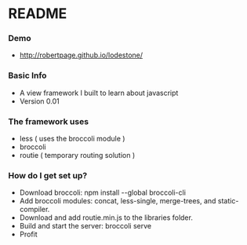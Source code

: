 # README #

### Demo ###

* http://robertpage.github.io/lodestone/

### Basic Info ###

* A view framework I built to learn about javascript
* Version 0.01

### The framework uses ###

* less ( uses the broccoli module )
* broccoli
* routie ( temporary routing solution )

### How do I get set up? ###

* Download broccoli: npm install --global broccoli-cli
* Add broccoli modules: concat, less-single, merge-trees, and static-compiler.
* Download and add routie.min.js to the libraries folder.
* Build and start the server: broccoli serve
* Profit